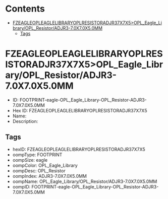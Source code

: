 



Contents
========

* [FZEAGLEOPLEAGLELIBRARYOPLRESISTORADJR37X7X5>OPL_Eagle_Library/OPL_Resistor/ADJR3-7.0X7.0X5.0MM](#fzeagleopleaglelibraryoplresistoradjr37x7x5opl_eagle_libraryopl_resistoradjr3-70x70x50mm)
	* [Tags](#tags)

# FZEAGLEOPLEAGLELIBRARYOPLRESISTORADJR37X7X5>OPL_Eagle_Library/OPL_Resistor/ADJR3-7.0X7.0X5.0MM

- ID: FOOTPRINT-eagle-OPL_Eagle_Library-OPL_Resistor-ADJR3-7.0X7.0X5.0MM
- Hex ID: FZEAGLEOPLEAGLELIBRARYOPLRESISTORADJR37X7X5
- Name: 
- Description: 

## Tags

- hexID: FZEAGLEOPLEAGLELIBRARYOPLRESISTORADJR37X7X5
- oompType: FOOTPRINT
- oompSize: eagle
- oompColor: OPL_Eagle_Library
- oompDesc: OPL_Resistor
- oompIndex: ADJR3-7.0X7.0X5.0MM
- oompName: OPL_Eagle_Library/OPL_Resistor/ADJR3-7.0X7.0X5.0MM
- oompID: FOOTPRINT-eagle-OPL_Eagle_Library-OPL_Resistor-ADJR3-7.0X7.0X5.0MM
